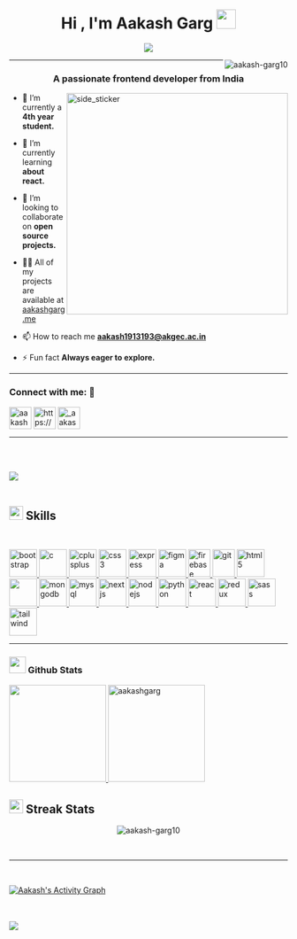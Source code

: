<h1 align="center">Hi , I'm Aakash Garg <img src="https://media.giphy.com/media/hvRJCLFzcasrR4ia7z/giphy.gif" width="35"></h1>
<p align="center">
  <a href="https://github.com/DenverCoder1/readme-typing-svg"><img src="https://readme-typing-svg.herokuapp.com?lines=Information+Technology+Student;Web+Developer;DS%20|%20Algorithms%20|%20OOP%20;Always%20learning%20new%20things&center=true&width=500&height=50"></a>
</p>

 <img align="right" src="https://komarev.com/ghpvc/?username=aakash-garg10&label=Profile%20views&color=0e75b6&style=flat-square" alt="aakash-garg10" />

<hr>

<h3 align="center">A passionate frontend developer from India</h3>

<img align="right" width=400px height=400px alt="side_sticker" src="https://github.com/Adam-pw/Adam-pw/blob/main/animation_500_kxa883sd.gif" />


- 🔭 I’m currently a **4th year student.**

- 🌱 I’m currently learning **about react.**

- 👯 I’m looking to collaborate on **open source projects.**

- 👨‍💻 All of my projects are available at [aakashgarg.me](aakashgarg.me)

- 📫 How to reach me **aakash1913193@akgec.ac.in**

- ⚡ Fun fact **Always eager to explore.**
<hr>

<h3 align="left">Connect with me: 🤝</h3>
<p align="left">
<a href="https://twitter.com/aakash_1009" target="blank"><img align="center" src="https://www.vectorlogo.zone/logos/twitter/twitter-official.svg" alt="aakash_1009" height="40" width="40" /></a> 
<a href="https://linkedin.com/in/https://www.linkedin.com/in/aakash-garg1009/" target="blank"><img align="center" src="https://www.vectorlogo.zone/logos/linkedin/linkedin-icon.svg" alt="https://www.linkedin.com/in/aakash-garg1009/" height="40" width="40" /></a> 
<a href="https://instagram.com/_aakash.garg" target="blank"><img align="center" src="https://www.vectorlogo.zone/logos/instagram/instagram-icon.svg" alt="_aakash.garg" height="40" width="40" /></a>
</p>
<hr>
<br><br>

<img src="https://user-images.githubusercontent.com/73097560/115834477-dbab4500-a447-11eb-908a-139a6edaec5c.gif"><br><br>

## <img src="https://media2.giphy.com/media/QssGEmpkyEOhBCb7e1/giphy.gif?cid=ecf05e47a0n3gi1bfqntqmob8g9aid1oyj2wr3ds3mg700bl&rid=giphy.gif" width ="25"><b> Skills</b>
<br>
<p align="left"> <a href="https://getbootstrap.com" target="_blank" rel="noreferrer"> <img src="https://www.vectorlogo.zone/logos/getbootstrap/getbootstrap-icon.svg" alt="bootstrap" width="50" height="50"/> </a> <a href="https://www.cprogramming.com/" target="_blank" rel="noreferrer"> <img src="https://e7.pngegg.com/pngimages/465/779/png-clipart-blue-and-white-c-logo-the-c-programming-language-computer-programming-computer-icons-programmer-blue-angle.png" alt="c" width="50" height="50"/> </a> <a href="https://www.w3schools.com/cpp/" target="_blank" rel="noreferrer"> <img src="https://cdn-icons-png.flaticon.com/512/6132/6132222.png" alt="cplusplus" width="50" height="50"/> </a> <a href="https://www.w3schools.com/css/" target="_blank" rel="noreferrer"> <img src="https://www.vectorlogo.zone/logos/w3_css/w3_css-icon.svg" alt="css3" width="50" height="50"/> </a> <a href="https://expressjs.com" target="_blank" rel="noreferrer"> <img src="https://encrypted-tbn0.gstatic.com/images?q=tbn:ANd9GcS5aufURAbqa7GHsPJ6u-ODZ5VkdBPAjz6u2FhAir5FDw&s" alt="express" width="50" height="50"/> </a> <a href="https://www.figma.com/" target="_blank" rel="noreferrer"> <img src="https://www.vectorlogo.zone/logos/figma/figma-icon.svg" alt="figma" width="50" height="50"/> </a> <a href="https://firebase.google.com/" target="_blank" rel="noreferrer"> <img src="https://www.vectorlogo.zone/logos/firebase/firebase-icon.svg" alt="firebase" width="40" height="50"/> </a> <a href="https://git-scm.com/" target="_blank" rel="noreferrer"> <img src="https://www.vectorlogo.zone/logos/git-scm/git-scm-icon.svg" alt="git" width="40" height="50"/> </a> <a href="https://www.w3.org/html/" target="_blank" rel="noreferrer"> <img src="https://www.vectorlogo.zone/logos/w3_html5/w3_html5-icon.svg" alt="html5" width="50" height="50"/> </a> <a href="https://developer.mozilla.org/en-US/docs/Web/JavaScript" target="_blank" rel="noreferrer"> <img src="https://cdn-icons-png.flaticon.com/512/5968/5968292.png" width="50" height="50"/> </a> <a href="https://www.mongodb.com/" target="_blank" rel="noreferrer"> <img src="https://www.vectorlogo.zone/logos/mongodb/mongodb-icon.svg" alt="mongodb" width="50" height="50"/> </a> <a href="https://www.mysql.com/" target="_blank" rel="noreferrer"> <img src="https://www.vectorlogo.zone/logos/mysql/mysql-official.svg" alt="mysql" width="50" height="50"/> </a> <a href="https://nextjs.org/" target="_blank" rel="noreferrer"> <img src="https://cdn.worldvectorlogo.com/logos/nextjs-2.svg" alt="nextjs" width="50" height="50"/> </a> <a href="https://nodejs.org" target="_blank" rel="noreferrer"> <img src="https://cdn.iconscout.com/icon/free/png-256/node-js-1174925.png" alt="nodejs" width="50" height="50"/> </a> <a href="https://www.python.org" target="_blank" rel="noreferrer"> <img src="https://www.vectorlogo.zone/logos/python/python-icon.svg" alt="python" width="50" height="50"/> </a> <a href="https://reactjs.org/" target="_blank" rel="noreferrer"> <img src="https://www.vectorlogo.zone/logos/reactjs/reactjs-icon.svg" alt="react" width="50" height="50"/> </a> <a href="https://redux.js.org" target="_blank" rel="noreferrer"> <img src="https://img.favpng.com/6/2/11/redux-react-javascript-freecodecamp-npm-png-favpng-6F2x50visKuC0trBQ0952Cm1E_t.jpg" alt="redux" width="50" height="50"/> </a> <a href="https://sass-lang.com" target="_blank" rel="noreferrer"> <img src="https://www.vectorlogo.zone/logos/sass-lang/sass-lang-icon.svg" alt="sass" width="50" height="50"/> </a> <a href="https://tailwindcss.com/" target="_blank" rel="noreferrer"> <img src="https://www.vectorlogo.zone/logos/tailwindcss/tailwindcss-icon.svg" alt="tailwind" width="50" height="50"/> </a></p>


<hr>
 
<h3><img src="https://media.giphy.com/media/iY8CRBdQXODJSCERIr/giphy.gif" width="30" > Github Stats</h3>

<a href="https://github.com/aakash-garg10">
  
  <img height="175em" src="https://github-readme-stats.vercel.app/api?username=aakash-garg10&count_private=true&show_icons=true&&theme=react&include_all_commits=true&hide_border=true" />
<!--   <img height="160em" src="https://github-readme-streak-stats.herokuapp.com?user=aakash-garg10&theme=react&hide_border=true"> -->
  <img height="175em" src="https://github-readme-stats.vercel.app/api/top-langs?username=aakash-garg10&langs_count=5&show_icons=true&locale=en&layout=compact&theme=react&hide_border=true" alt="aakashgarg" />
  
</a>
<br/>

## <img src="https://media2.giphy.com/media/QssGEmpkyEOhBCb7e1/giphy.gif?cid=ecf05e47a0n3gi1bfqntqmob8g9aid1oyj2wr3ds3mg700bl&rid=giphy.gif" width ="25"><b> Streak Stats</b>
<p align="center"><img src="https://github-readme-streak-stats.herokuapp.com/?user=aakash-garg10&theme=algolia" alt="aakash-garg10" /></p>

<br>
<hr>
<br>

<p>
   <a href="https://github.com/aakash-garg10"><img alt="Aakash's Activity Graph" src="https://github-readme-activity-graph.cyclic.app/graph?username=aakash-garg10&custom_title=Aakash's%20Contribution%20Graph&theme=react-dark&hide_border=true" /></a>
  <br/>
</p>

<br><br>
<img src="https://user-images.githubusercontent.com/73097560/115834477-dbab4500-a447-11eb-908a-139a6edaec5c.gif"><br><br>
